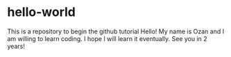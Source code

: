 # hello-world
This is a repository to begin the github tutorial
Hello! My name is Ozan and I am willing to learn coding. I hope I will learn it eventually. See you in 2 years!

